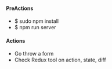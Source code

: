 <h4>PreActions</h4>
<ul>
	<li>$ sudo npm install</li>
	<li>$ npm run server</li>
</ul>

<h4>Actions</h4>
<ul>
	<li>Go throw a form</li>
	<li>Check Redux tool on action, state, diff</li>
</ul>
